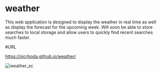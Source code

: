 # weather

This web application is designed to display the weather in real time as well as display the forecast for the upcoming week.  Will soon be able to store searches to local storage and allow users to quickly find recent searches much faster.

#URL

https://nicrhoda.github.io/weather/

![weather_sc](https://user-images.githubusercontent.com/112894805/201444348-9bac346e-965e-401d-aff3-211c667fc4b6.png)
